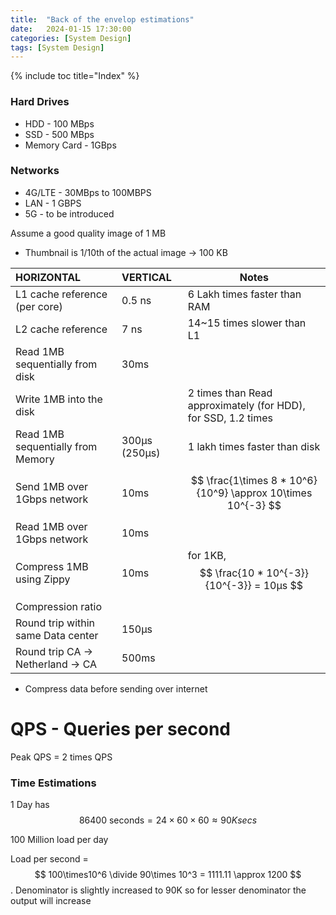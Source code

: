 ```yaml
---
title:  "Back of the envelop estimations"
date:   2024-01-15 17:30:00
categories: [System Design]
tags: [System Design]
---
```

{% include toc title="Index" %}

### Hard Drives
* HDD - 100 MBps
* SSD - 500 MBps
* Memory Card - 1GBps 

### Networks
* 4G/LTE - 30MBps to 100MBPS
* LAN - 1 GBPS
* 5G - to be introduced

Assume a good quality image of 1 MB
 * Thumbnail is 1/10th of the actual image -> 100 KB


| **HORIZONTAL**                     | **VERTICAL** | Notes                                                         |
|:-----------------------------------|:------------|---------------------------------------------------------------|
| L1 cache reference (per core)      | 0.5 ns      | 6 Lakh times faster than RAM                                  |
| L2 cache reference                 | 7 ns        | 14~15 times slower than L1                                    |
| Read 1MB sequentially from disk    | 30ms        |                                                               |
| Write 1MB into the disk            |             | 2 times than Read approximately (for HDD), for SSD, 1.2 times |
| Read 1MB sequentially from Memory  | 300μs (250μs) | 1 lakh times faster than disk                                 |
| Send 1MB over 1Gbps network        | 10ms        | $$ \frac{1\times 8 * 10^6}{10^9} \approx 10\times 10^{-3} $$  |
| Read 1MB over 1Gbps network        | 10ms        |                                                               |
| Compress 1MB using Zippy           | 10ms        | for 1KB, $$ \frac{10 * 10^{-3}}{10^{-3}} = 10μs $$            |
| Compression ratio                  |             |                                                               |
| Round trip within same Data center | 150μs       ||
| Round trip CA -> Netherland -> CA  | 500ms       ||


* Compress data before sending over internet

# QPS - Queries per second

Peak QPS = 2 times QPS

### Time Estimations

1 Day has $$ \textrm{86400 seconds} = 24\times 60\times 60 \approx 90K secs $$

100 Million load per day 

Load per second = $$ 100\times10^6 \divide 90\times 10^3 = 1111.11 \approx 1200 $$. Denominator is slightly increased to 90K so for lesser denominator the output will increase